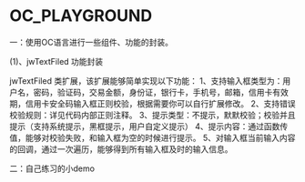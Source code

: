 # OC_PLAYGROUND
一：使用OC语言进行一些组件、功能的封装。

(1)、jwTextFiled 功能封装

jwTextFiled 类扩展，该扩展能够简单实现以下功能：
1、支持输入框类型为：用户名，密码，验证码，交易金额，身份证，银行卡，手机号，邮箱，信用卡有效期，信用卡安全码输入框正则校验，根据需要你可以自行扩展修改。 
2、支持错误校验规则：详见代码内部正则注释。 
3、提示类型：不提示，默默校验；校验并且提示（支持系统提示，黑框提示，用户自定义提示） 
4、提示内容：通过函数传值，能够对校验失败，和输入框为空的时候进行提示。 
5、对输入框当前输入内容的回调，通过一次遍历，能够得到所有输入框及时的输入信息。  

二：自己练习的小demo
